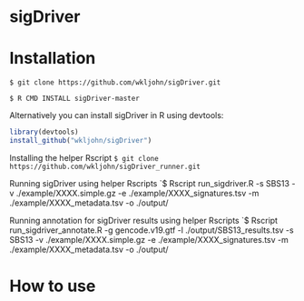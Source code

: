 # sigDriver


# Installation
`$ git clone https://github.com/wkljohn/sigDriver.git`

`$ R CMD INSTALL sigDriver-master`

Alternatively you can install sigDriver in R using devtools:
```R
library(devtools)
install_github("wkljohn/sigDriver")
```

Installing the helper Rscript
`$ git clone https://github.com/wkljohn/sigDriver_runner.git`

Running sigDriver using helper Rscripts
`$ Rscript run_sigdriver.R -s SBS13 -v ./example/XXXX.simple.gz -e ./example/XXXX_signatures.tsv -m ./example/XXXX_metadata.tsv -o ./output/

Running annotation for sigDriver results using helper Rscripts
`$ Rscript run_sigdriver_annotate.R -g gencode.v19.gtf -l ./output/SBS13_results.tsv -s SBS13 -v ./example/XXXX.simple.gz -e ./example/XXXX_signatures.tsv -m ./example/XXXX_metadata.tsv -o ./output/

# How to use
